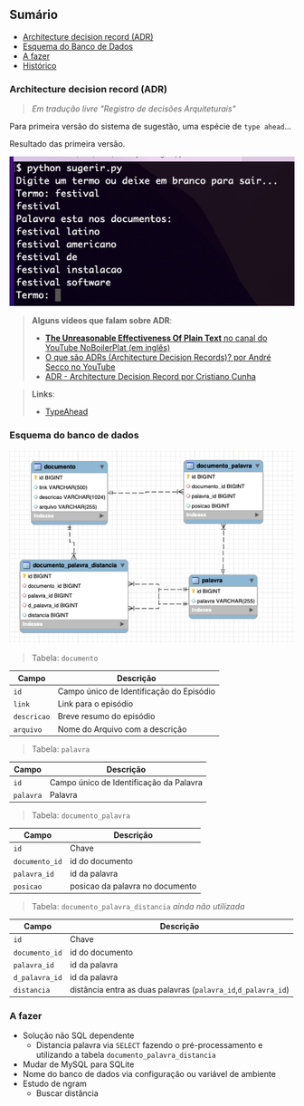 
## Sumário
- [Architecture decision record (ADR)](#architecture-decision-record-adr)
- [Esquema do Banco de Dados](#esquema-do-banco-de-dados)
- [A fazer](#a-fazer)
- [Histórico](#histórico)

### Architecture decision record (ADR)

> _Em tradução livre "Registro de decisões Arquiteturais"_

Para primeira versão do sistema de sugestão, uma espécie de ```type ahead```...

Resultado das primeira versão.

![sugerir.py resultado pesquisa termo festival](img/sugerir-festival.png)

> **Alguns vídeos que falam sobre ADR**:
> - [**The Unreasonable Effectiveness Of Plain Text** no canal do YouTube NoBoilerPlat (em inglês)](https://www.youtube.com/watch?v=WgV6M1LyfNY)
> - [O que são ADRs (Architecture Decision Records)? por André Secco no YouTube](https://www.youtube.com/watch?v=5AjYSJrCnS0)
> - [ADR - Architecture Decision Record por 
Cristiano Cunha](https://youtu.be/dabIyPbOytQ)

>**Links**:
> - [TypeAhead](https://twitter.github.io/typeahead.js/examples/)

### Esquema do banco de dados

![database busca tabelas](img/db-busca.png)

> Tabela: ```documento```

Campo           | Descrição
--------------- | -------
```id```        | Campo único de Identificação do Episódio
```link```      | Link para o episódio
```descricao``` | Breve resumo do episódio
```arquivo```   | Nome do Arquivo com a descrição

> Tabela: ```palavra```

Campo           | Descrição
--------------- | -------
```id```        | Campo único de Identificação da Palavra
```palavra```   | Palavra

> Tabela: ```documento_palavra```

Campo           | Descrição
--------------- | -------
```id```        | Chave
```documento_id```| id do documento
```palavra_id```| id da palavra
```posicao```| posicao da palavra no documento

> Tabela: ```documento_palavra_distancia``` _ainda não utilizada_

Campo           | Descrição
--------------- | -------
```id```        | Chave
```documento_id```| id do documento
```palavra_id```| id da palavra
```d_palavra_id```| id da palavra
```distancia```| distância entra as duas palavras (```palavra_id```,```d_palavra_id```)

### A fazer
- Solução não SQL dependente
    - Distancia palavra via ```SELECT``` fazendo o pré-processamento e utilizando a tabela ```documento_palavra_distancia```
- Mudar de MySQL para SQLite
- Nome do banco de dados via configuração ou variável de ambiente
- Estudo de ngram
    - Buscar distância
